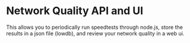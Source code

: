 # Network Quality API and UI
This allows you to periodically run speedtests through node.js, store the results in a json file (lowdb), and review your network quality in a web ui.